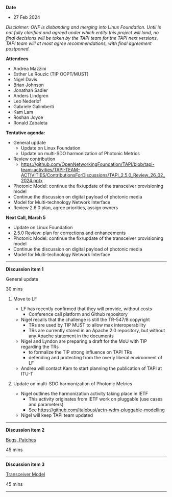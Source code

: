 **Date**
- 27 Feb 2024

_Disclaimer:_
_ONF is disbanding and merging into Linux Foundation._
_Until is not fully clarified and agreed under which entity this project will land,_
_no final decisions will be taken by the TAPI team for the TAPI next versions._
_TAPI team will at most agree recommendations, with final agreement postponed._

**Attendees**
- Andrea Mazzini
- Esther Le Rouzic (TIP OOPT/MUST)
- Nigel Davis
- Brian Johnson
- Jonathan Sadler
- Anders Lindgren
- Leo Nederlof
- Gabriele Galimberti
- Kam Lam
- Roshan Joyce
- Ronald Zabaleta


**Tentative agenda:**

- General update
  + Update on Linux Foundation
  + Update on multi-SDO harmonization of Photonic Metrics
- Review contribution
  + https://github.com/OpenNetworkingFoundation/TAPI/blob/tapi-team-activities/TAPI-TEAM-ACTIVITIES/ContributionsForDiscussions/TAPI_2.5.0_Review_26_02_2024.pptx
- Photonic Model: continue the fix/update of the transceiver provisioning model
- Continue the discussion on digital payload of photonic media
- Model for Multi-technology Network Interface
- Review 2.6.0 plan, agree priorities, assign owners


**Next Call, March 5**

- Update on Linux Foundation
- 2.5.0 Review: plan for corrections and enhancements
- Photonic Model: continue the fix/update of the transceiver provisioning model
- Continue the discussion on digital payload of photonic media
- Model for Multi-technology Network Interface

-------------------------------------------------------------------------------------
**Discussion item 1**

General update

30 mins

1) Move to LF
   + LF has recently confirmed that they will provide, without costs
     - Conference call platform and Github repository
   + Nigel recalls that the challenge is still the TR-547/8 copyright
     - TRs are used by TIP MUST to allow max interoperability
     - TRs are currently stored in an Apache 2.0 repository, but without any Apache statement in the documents
   + Nigel and Lyndon are preparing a draft for the MoU with TIP regarding the TRs
     - to formalize the TIP strong influence on TAPI TRs
     - defending and protecting from the overly liberal environment of LF
   + Andrea will contact Kam to start planning the publication of TAPI at ITU-T

2) Update on multi-SDO harmonization of Photonic Metrics
   + Nigel outlines the harmonization activity taking place in IETF
     - This activity originates from IETF work on pluggable (use cases and parameters)
     - See https://github.com/italobusi/actn-wdm-pluggable-modelling
   + Nigel will keep TAPI team updated


-------------------------------------------------------------------------------------
**Discussion item 2**

[Bugs, Patches](https://github.com/Open-Network-Models-and-Interfaces-ONMI/TAPI/wiki/Discussion-%E2%80%90-Bugs,-Patches)
 
45 mins

-------------------------------------------------------------------------------------
**Discussion item 3**

[Transceiver Model](https://github.com/Open-Network-Models-and-Interfaces-ONMI/TAPI/wiki/Discussion-%E2%80%90-Transceiver-Model)

45 mins

-------------------------------------------------------------------------------------